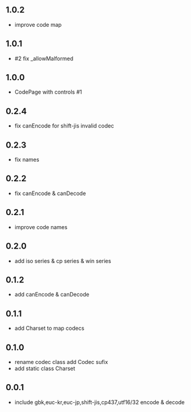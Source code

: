 ## 1.0.2

* improve code map

## 1.0.1

* #2 fix _allowMalformed

## 1.0.0

* CodePage with controls #1

## 0.2.4

* fix canEncode for shift-jis invalid codec

## 0.2.3

* fix names

## 0.2.2

* fix canEncode & canDecode

## 0.2.1

* improve code names

## 0.2.0

* add iso series & cp series & win series

## 0.1.2

* add canEncode & canDecode
  
## 0.1.1

* add Charset to map codecs

## 0.1.0

* rename codec class add Codec sufix
* add static class Charset

## 0.0.1

* include gbk,euc-kr,euc-jp,shift-jis,cp437,utf16/32  encode & decode

